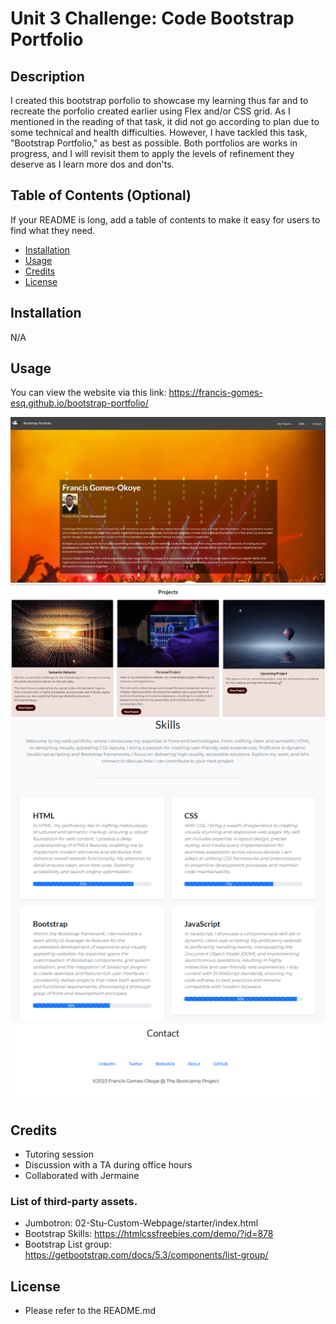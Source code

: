 # Unit 3 Challenge: Code Bootstrap Portfolio

## Description

I created this bootstrap porfolio to showcase my learning thus far and to recreate the porfolio created earlier using Flex and/or CSS grid. As I mentioned in the reading of that task, it did not go according to plan due to some technical and health difficulties. However, I have tackled this task, "Bootstrap Portfolio," as best as possible. Both portfolios are works in progress, and I will revisit them to apply the levels of refinement they deserve as I learn more dos and don'ts.

## Table of Contents (Optional)

If your README is long, add a table of contents to make it easy for users to find what they need.

-   [Installation](#installation)
-   [Usage](#usage)
-   [Credits](#credits)
-   [License](#license)

## Installation

N/A

## Usage

You can view the website via this link: https://francis-gomes-esq.github.io/bootstrap-portfolio/

![alt text](assets/images/about.png) ![alt text](assets/images/projects.png) ![alt text](assets/images/skills.png) ![alt text](assets/images/contact.png)

## Credits

-   Tutoring session
-   Discussion with a TA during office hours
-   Collaborated with Jermaine

### List of third-party assets.

-   Jumbotron: 02-Stu-Custom-Webpage/starter/index.html
-   Bootstrap Skills: https://htmlcssfreebies.com/demo/?id=878
-   Bootstrap List group: https://getbootstrap.com/docs/5.3/components/list-group/

## License

-   Please refer to the README.md
